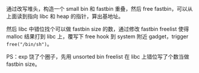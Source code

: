 通过改写堆头，构造一个 small bin 和 fastbin 重叠，然后 free fastbin，可以从上面读到指向 libc 和 heap 的指针，算出基地址。

然后 libc 中错位找个可以做 fastbin size 的数，通过修改 fastbin freelist 使得 malloc 结果打到 libc 上，覆写下 free hook 到 system 附近 gadget，trigger `free("/bin/sh")`。

PS：exp 饶了个圈子，先用 unsorted bin freelist 在 libc 上错位写了个数当做 fastbin size。
